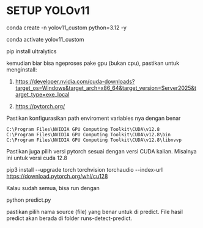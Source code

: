 # SETUP YOLOv11

conda create -n yolov11_custom python=3.12 -y

conda activate yolov11_custom

pip install ultralytics

kemudian biar bisa ngeproses pake gpu (bukan cpu), pastikan untuk menginstall:

1. https://developer.nvidia.com/cuda-downloads?target_os=Windows&target_arch=x86_64&target_version=Server2025&target_type=exe_local

2. https://pytorch.org/

Pastikan konfigurasikan path enviroment variables nya dengan benar

```
C:\Program Files\NVIDIA GPU Computing Toolkit\CUDA\v12.8
C:\Program Files\NVIDIA GPU Computing Toolkit\CUDA\v12.8\bin
C:\Program Files\NVIDIA GPU Computing Toolkit\CUDA\v12.8\libnvvp
```

Pastikan juga pilih versi pytorch sesuai dengan versi CUDA kalian. Misalnya ini untuk versi cuda 12.8

pip3 install --upgrade torch torchvision torchaudio --index-url https://download.pytorch.org/whl/cu128

Kalau sudah semua, bisa run dengan

python predict.py

pastikan pilih nama source (file) yang benar untuk di predict. File hasil predict akan berada di folder runs-detect-predict.
